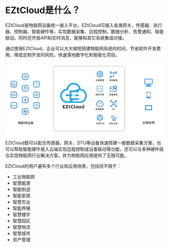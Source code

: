 # EZtCloud是什么？

EZtCloud是物联网设备统一接入平台，EZtCloud可接入各类网关，传感器、执行器、控制器、智能硬件等，实现数据采集、远程控制，数据分析、告警通知、智能联动。同时还开放API和实时消息，能够和其它系统集成对接。

通过使用EZtCloud，企业可以大大缩短搭建物联网系统的时间，节省软件开发费用，降低定制开发的风险，快速落地数字化和智能化项目。

![img](EZtCloud是什么？/docs01介绍assetsjiagou.png)

EZtCloud既可以配合传感器、网关、DTU等设备快速搭建一套数据采集方案，也可以帮助智能硬件接入云端实现远程控制或设备联动等功能，还可以与多种硬件结合实现物联网行业解决方案，并为物联网应用提供了无限可能。

EZtCloud的用户遍布多个行业和应用场景，包括但不限于：

- 工业物联网
- 智慧能源
- 智能制造
- 智能家居
- 智慧农业
- 智能养殖
- 智慧楼宇
- 智慧园区
- 智慧物流
- 智慧城市
- 资产管理
